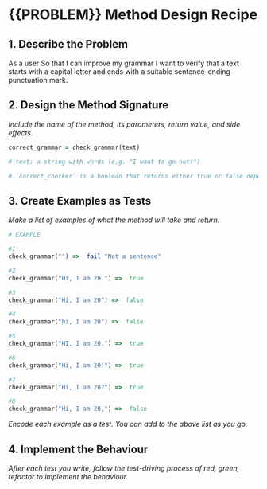 # {{PROBLEM}} Method Design Recipe

## 1. Describe the Problem

As a user
So that I can improve my grammar
I want to verify that a text starts with a capital letter and ends with a suitable sentence-ending punctuation mark.

## 2. Design the Method Signature

_Include the name of the method, its parameters, return value, and side effects._

```ruby
correct_grammar = check_grammar(text)

# text: a string with words (e.g. "I want to go out!")

# `correct_checker` is a boolean that returns either true or false depending on whether the grammar is correct or not
```

## 3. Create Examples as Tests

_Make a list of examples of what the method will take and return._

```ruby
# EXAMPLE

#1
check_grammar("") =>  fail "Not a sentence"

#2
check_grammar("Hi, I am 20.") =>  true

#3
check_grammar("Hi, I am 20") =>  false

#4
check_grammar("hi, I am 20") =>  false

#5
check_grammar("HI, I am 20.") =>  true

#6
check_grammar("Hi, I am 20!") =>  true

#7
check_grammar("Hi, I am 20?") =>  true

#8
check_grammar("Hi, I am 20,") =>  false
```

_Encode each example as a test. You can add to the above list as you go._

## 4. Implement the Behaviour

_After each test you write, follow the test-driving process of red, green, refactor to implement the behaviour._
